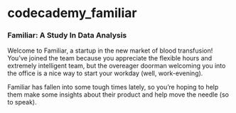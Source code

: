 # codecademy_familiar

### Familiar: A Study In Data Analysis
Welcome to Familiar, a startup in the new market of blood transfusion! You’ve joined the team because you appreciate the flexible hours and extremely intelligent team, but the overeager doorman welcoming you into the office is a nice way to start your workday (well, work-evening).

Familiar has fallen into some tough times lately, so you’re hoping to help them make some insights about their product and help move the needle (so to speak).
